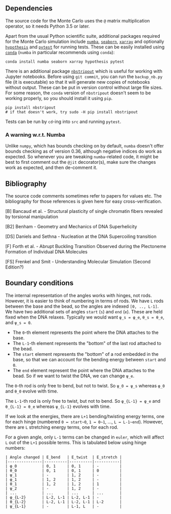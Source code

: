 ## Dependencies

The source code for the Monte Carlo uses the `@` matrix multiplication operator,
so it needs Python 3.5 or later.

Apart from the usual Python scientific suite, additional packages required
for the Monte Carlo simulation
include
[`numba`][numba],
[`seaborn`][seaborn],
[`xarray`][xarray]
and optionally
[`hypothesis`][hypothesis]
and
[`pytest`][pytest] for running tests.
These can be easily installed using [`conda`][conda]
(`numba` in particular recommends using `conda`):

```
conda install numba seaborn xarray hypothesis pytest
```

There is an additional package [`nbstripout`][nbstripout] which is useful for
working with Jupyter notebooks. Before using `git commit`, you can run the
`backup_nb.py` file (it is executable) so that it will generate new copies
of notebooks without output. These can be put in version control without
large file sizes. For some reason, the `conda` version of `nbstripout`
doesn't seem to be working properly, so you should install it using `pip`.

```
pip install nbstripout
# if that doesn't work, try sudo -H pip install nbstripout
```

Tests can be run by `cd`-ing into `src` and running `pytest`.

[numba]: http://numba.pydata.org/
[seaborn]: http://seaborn.pydata.org/
[xarray]: http://xray.readthedocs.io/en/stable/index.html
[hypothesis]: http://hypothesis.works/
[pytest]: https://docs.pytest.org/en/latest/index.html
[conda]: https://github.com/conda/conda
[nbstripout]: https://github.com/kynan/nbstripout

### A warning w.r.t. Numba

Unlike `numpy`, which has bounds checking on by default,
`numba` doesn't offer bounds checking as of version 0.36,
although negative indices do work as expected.
So whenever you are tweaking `numba`-related code,
it might be best to first comment out the `@jit` decorator(s),
make sure the changes work as expected, and then de-comment it.

## Bibliography

The source code comments sometimes refer to papers for values etc.
The bibliography for those references is given here for easy cross-verification.

[B] Bancaud et al. - Structural plasticity of single chromatin fibers revealed
by torsional manipulation

[B2] Benham - Geometry and Mechanics of DNA Superhelicity

[DS] Daniels and Sethna - Nucleation at the DNA Supercoiling transition

[F] Forth et al. - Abrupt Buckling Transition Observed during the Plectoneme
Formation of Individual DNA Molecules

[FS] Frenkel and Smit - Understanding Molecular Simulation (Second Edition?)

## Boundary conditions

The internal representation of the angles works with hinges, not rods.
However, it is easier to think of numbering in terms of rods.
We have `L` rods between the base and the bead,
so the angles are indexed `[0, .., L-1]`.
We have two additional sets of angles `start` (`s`) and `end` (`e`).
These are held fixed when the DNA relaxes.
Typically we would want `φ_s = φ_e`, `θ_s = θ_e`, and `ψ_s = 0`.

* The `0`-th element represents the point where the DNA attaches to the base.
* The `L-1`-th element represents the "bottom" of the last rod attached to the bead.
* The `start` element represents the "bottom" of a rod embedded in the base,
  so that we can account for the bending energy between `start` and `0`.
* The `end` element represent the point where the DNA attaches to the bead.
  So if we want to twist the DNA, we can change `ψ_e`.

The `0`-th rod is only free to bend, but not to twist.
So `ψ_0 = ψ_s` whereas `φ_0` and `θ_0` evolve with time.

The `L-1`-th rod is only free to twist, but not to bend.
So `φ_{L-1} = φ_e` and `θ_{L-1} = θ_e` whereas `ψ_{L-1}` evolves with time.

If we look at the energies, there are `L+1` bending/twisting energy terms,
one for each hinge (numbered `0 ↔ start~0`, `1 ↔ 0~1`, ..., `L ↔ L-1~end`).
However, there are `L` stretching energy terms, one for each rod.

For a given angle, only `L-1` terms can be changed in `euler`, which will affect
`L` out of the `L+1` possible terms. This is tabulated below using hinge numbers:

```
| Angle changed | E_bend   | E_twist  | E_stretch |
|---------------|----------|----------|-----------|
| φ_0           | 0, 1     | 0, 1     | -         |
| θ_0           | 0, 1     | 0, 1     | 0         |
| ψ_1           | -        | 1, 2     | -         |
| φ_1           | 1, 2     | 1, 2     | -         |
| θ_1           | 1, 2     | 1, 2     | 1         |
| ψ_2           | -        | 1, 2     | -         |
| ...           | ...      | ...      | ...       |
| φ_{L-2}       | L-2, L-1 | L-2, L-1 | -         |
| θ_{L-2}       | L-2, L-1 | L-2, L-1 | L-2       |
| ψ_{L-1}       | -        | L-1, L   | -         |
```
